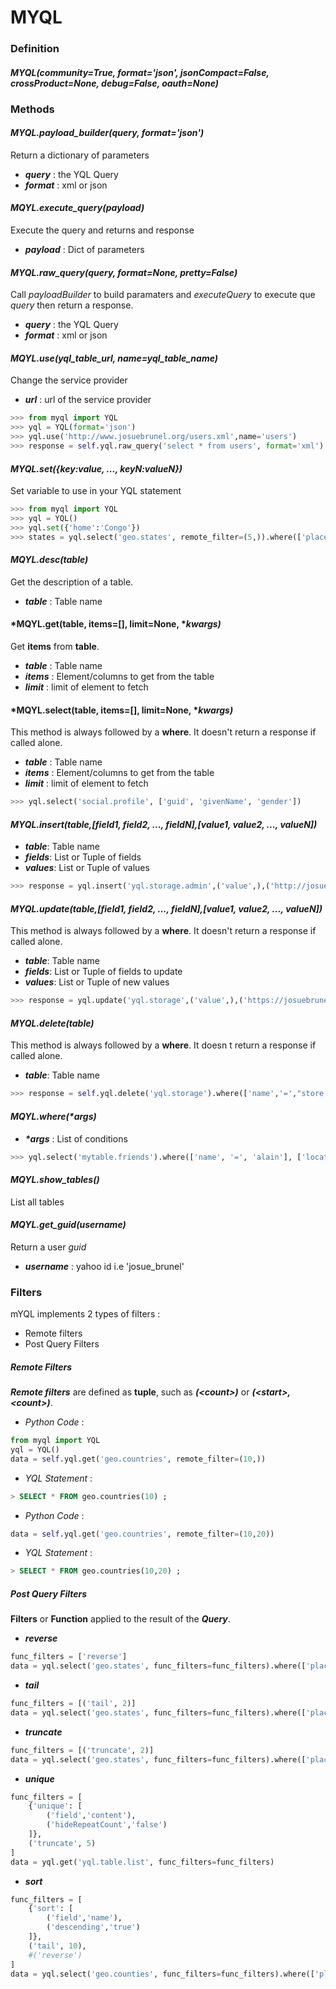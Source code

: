 MYQL
====

### **Definition**

#### *MYQL(community=True, format='json', jsonCompact=False, crossProduct=None, debug=False, oauth=None)*

### **Methods**

#### *MYQL.payload_builder(query, format='json')*

Return a dictionary of parameters

* ***query*** : the YQL Query
* ***format*** : xml or json

#### *MQYL.execute_query(payload)*

Execute the query and returns and response

* ***payload*** : Dict of parameters


#### *MYQL.raw_query(query, format=None, pretty=False)*

Call *payloadBuilder* to build paramaters and *executeQuery* to execute que *query* then return a response.

* ***query*** : the YQL Query
* ***format*** : xml or json

#### *MQYL.use(yql_table_url, name=yql_table_name)*

 Change the service provider

* ***url*** : url of the service provider

```python
>>> from myql import YQL
>>> yql = YQL(format='json')
>>> yql.use('http://www.josuebrunel.org/users.xml',name='users')
>>> response = self.yql.raw_query('select * from users', format='xml')
```

#### *MYQL.set({key:value, ..., keyN:valueN})*

Set variable to use in your YQL statement

```python
>>> from myql import YQL
>>> yql = YQL()
>>> yql.set({'home':'Congo'})
>>> states = yql.select('geo.states', remote_filter=(5,)).where(['place', '=', '@home'])
```

#### *MQYL.desc(table)*

Get the description of a table.

* ***table*** : Table name

#### *MQYL.get(table, items=[], limit=None, **kwargs)*

Get **items** from **table**.

* ***table*** : Table name
* ***items*** : Element/columns to get from the table
* ***limit*** : limit of element to fetch


#### *MQYL.select(table, items=[], limit=None, **kwargs)*
This method is always followed by a **where**. It doesn't return a response if called alone.

* ***table*** : Table name
* ***items*** : Element/columns to get from the table
* ***limit*** : limit of element to fetch

```python
>>> yql.select('social.profile', ['guid', 'givenName', 'gender'])
```

#### *MYQL.insert(table,[field1, field2, ..., fieldN],[value1, value2, ..., valueN])*
* ***table***: Table name
* ***fields***: List or Tuple of fields
* ***values***: List or Tuple of values

```python
>>> response = yql.insert('yql.storage.admin',('value',),('http://josuebrunel.org',))
```

#### *MYQL.update(table,[field1, field2, ..., fieldN],[value1, value2, ..., valueN])*
This method is always followed by a **where**. It doesn't return a response if called alone.

* ***table***: Table name
* ***fields***: List or Tuple of fields to update
* ***values***: List or Tuple of new values

```python
>>> response = yql.update('yql.storage',('value',),('https://josuebrunel.org',)).where(['name','=',"store://Rqb5fbQyDvrfHJiClWnZ6q"])
```

#### *MYQL.delete(table)*
This method is always followed by a **where**. It doesn t return a response if called alone.

* ***table***: Table name

```python
>>> response = self.yql.delete('yql.storage').where(['name','=',"store://Rqb5fbQyDvrfHJiClWnZ6q"])
```

#### *MQYL.where(\*args)*

* ***\*args*** : List of conditions

```python
>>> yql.select('mytable.friends').where(['name', '=', 'alain'], ['location', '!=', 'paris'])
```

#### *MQYL.show_tables()*

List all tables 

#### *MQYL.get_guid(username)*

Return a user *guid* 

* ***username*** : yahoo id i.e 'josue_brunel'


### **Filters**

mYQL implements 2 types of filters :

* Remote filters
* Post Query Filters

##### **Remote Filters**
***Remote filters*** are defined as **tuple**, such as ***(<count\>)*** or ***(<start\>, <count\>)***.

- *Python Code* : 
```python
from myql import YQL
yql = YQL()
data = self.yql.get('geo.countries', remote_filter=(10,))
```

- *YQL Statement* :
```sql
> SELECT * FROM geo.countries(10) ;
```

- *Python Code* :

```python
data = self.yql.get('geo.countries', remote_filter=(10,20))
```

- *YQL Statement* :
```sql
> SELECT * FROM geo.countries(10,20) ;
```


##### **Post Query Filters**

**Filters** or **Function** applied to the result of the ***Query***.

- ***reverse***
```python
func_filters = ['reverse']
data = yql.select('geo.states', func_filters=func_filters).where(['place', '=', 'Congo'])
```

- ***tail***
```python
func_filters = [('tail', 2)]
data = yql.select('geo.states', func_filters=func_filters).where(['place', '=', 'Congo'])
```

- ***truncate***
```python
func_filters = [('truncate', 2)]
data = yql.select('geo.states', func_filters=func_filters).where(['place', '=', 'Congo'])
```

- ***unique***
```python
func_filters = [
    {'unique': [
        ('field','content'),
        ('hideRepeatCount','false')
    ]},
    ('truncate', 5)
]
data = yql.get('yql.table.list', func_filters=func_filters)
```

- ***sort***
```python
func_filters = [
    {'sort': [
        ('field','name'),
        ('descending','true')
    ]},
    ('tail', 10),
    #('reverse')
]
data = yql.select('geo.counties', func_filters=func_filters).where(['place', '=', 'CA'])
```
